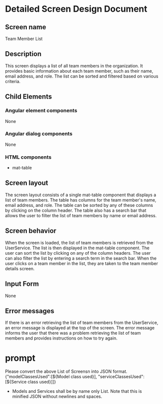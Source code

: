 # Detailed Screen Design Document
## Screen name
Team Member List
## Description
This screen displays a list of all team members in the organization. It provides basic information about each team member, such as their name, email address, and role. The list can be sorted and filtered based on various criteria.
## Child Elements
### Angular element components
None
### Angular dialog components
None
### HTML components
- mat-table
## Screen layout
The screen layout consists of a single mat-table component that displays a list of team members. The table has columns for the team member's name, email address, and role. The table can be sorted by any of these columns by clicking on the column header. The table also has a search bar that allows the user to filter the list of team members by name or email address.
## Screen behavior
When the screen is loaded, the list of team members is retrieved from the UserService. The list is then displayed in the mat-table component. The user can sort the list by clicking on any of the column headers. The user can also filter the list by entering a search term in the search bar. When the user clicks on a team member in the list, they are taken to the team member details screen.
## Input Form
None
## Error messages
If there is an error retrieving the list of team members from the UserService, an error message is displayed at the top of the screen. The error message informs the user that there was a problem retrieving the list of team members and provides instructions on how to try again.

# prompt
Please convert the above List of Screensn into JSON format.
{"modelClassesUsed":[${Model class used}], "serviceClassesUsed":[${Service class used}]]}
* Models and Services shall be by name only List.
Note that this is minified JSON without newlines and spaces.